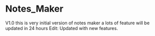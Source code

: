 # Notes_Maker
V1.0 this is very initial version of notes maker a lots of feature will be updated in 24 hours
Edit: Updated with new features.
